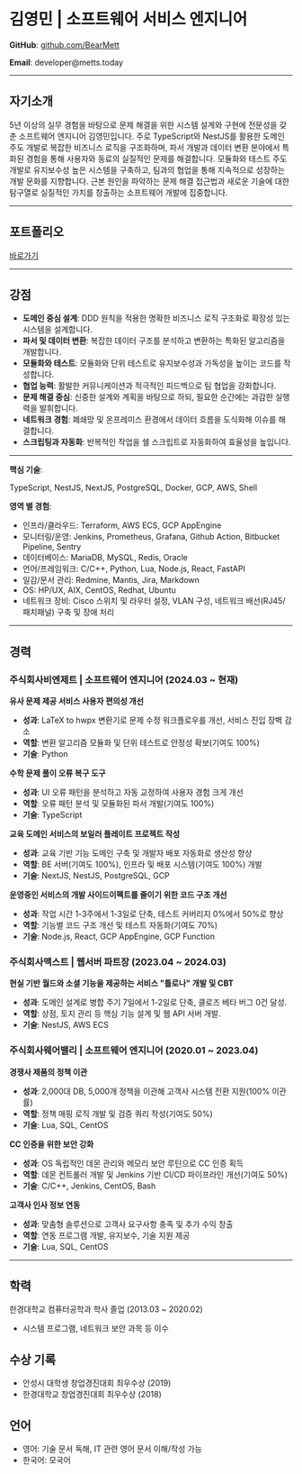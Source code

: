 # 김영민 | 소프트웨어 서비스 엔지니어

**GitHub**: [github.com/BearMett](https://github.com/BearMett)  

**Email**: developer\@metts.today

---

## **자기소개**

5년 이상의 실무 경험을 바탕으로 문제 해결을 위한 시스템 설계와 구현에 전문성을 갖춘 소프트웨어 엔지니어 김영민입니다. 주로 TypeScript와 NestJS를 활용한 도메인 주도 개발로 복잡한 비즈니스 로직을 구조화하며, 파서 개발과 데이터 변환 분야에서 특화된 경험을 통해 사용자와 동료의 실질적인 문제를 해결합니다. 모듈화와 테스트 주도 개발로 유지보수성 높은 시스템을 구축하고, 팀과의 협업을 통해 지속적으로 성장하는 개발 문화를 지향합니다. 근본 원인을 파악하는 문제 해결 접근법과 새로운 기술에 대한 탐구열로 실질적인 가치를 창출하는 소프트웨어 개발에 집중합니다.

---

## **포트폴리오**

[바로가기](/portfolio)

---

## **강점**

- **도메인 중심 설계**: DDD 원칙을 적용한 명확한 비즈니스 로직 구조화로 확장성 있는 시스템을 설계합니다.
- **파서 및 데이터 변환**: 복잡한 데이터 구조를 분석하고 변환하는 특화된 알고리즘을 개발합니다.
- **모듈화와 테스트**: 모듈화와 단위 테스트로 유지보수성과 가독성을 높이는 코드를 작성합니다.
- **협업 능력**: 활발한 커뮤니케이션과 적극적인 피드백으로 팀 협업을 강화합니다.
- **문제 해결 중심**: 신중한 설계와 계획을 바탕으로 하되, 필요한 순간에는 과감한 실행력을 발휘합니다.
- **네트워크 경험**: 폐쇄망 및 온프레미스 환경에서 데이터 흐름을 도식화해 이슈를 해결합니다.
- **스크립팅과 자동화**: 반복적인 작업을 쉘 스크립트로 자동화하여 효율성을 높입니다.

---

**핵심 기술**:

TypeScript, NestJS, NextJS, PostgreSQL, Docker, GCP, AWS, Shell

**영역 별 경험**:

- 인프라/클라우드: Terraform, AWS ECS, GCP AppEngine
- 모니터링/운영: Jenkins, Prometheus, Grafana, Github Action, Bitbucket Pipeline, Sentry
- 데이터베이스: MariaDB, MySQL, Redis, Oracle
- 언어/프레임워크: C/C++, Python, Lua, Node.js, React, FastAPI
- 일감/문서 관리: Redmine, Mantis, Jira, Markdown
- OS: HP/UX, AIX, CentOS, Redhat, Ubuntu
- 네트워크 장비: Cisco 스위치 및 라우터 설정, VLAN 구성, 네트워크 배선(RJ45/패치패널) 구축 및 장애 처리

---

## **경력**

### **주식회사비엔제트 | 소프트웨어 엔지니어 (2024.03 ~ 현재)**  

**유사 문제 제공 서비스 사용자 편의성 개선**  

- **성과**: LaTeX to hwpx 변환기로 문제 수정 워크플로우를 개선, 서비스 진입 장벽 감소
- **역할**: 변환 알고리즘 모듈화 및 단위 테스트로 안정성 확보(기여도 100%)
- **기술**: Python

**수학 문제 풀이 오류 복구 도구**  

- **성과**: UI 오류 패턴을 분석하고 자동 교정하여 사용자 경험 크게 개선
- **역할**: 오류 패턴 분석 및 모듈화된 파서 개발(기여도 100%)
- **기술**: TypeScript

**교육 도메인 서비스의 보일러 플레이트 프로젝트 작성**  

- **성과**: 교육 기반 기능 도메인 구축 및 개발자 배포 자동화로 생산성 향상
- **역할**: BE 서버(기여도 100%), 인프라 및 배포 시스템(기여도 100%) 개발
- **기술**: NextJS, NestJS, PostgreSQL, GCP

**운영중인 서비스의 개발 사이드이펙트를 줄이기 위한 코드 구조 개선**  

- **성과**: 작업 시간 1-3주에서 1-3일로 단축, 테스트 커버리지 0%에서 50%로 향상
- **역할**: 기능별 코드 구조 개선 및 테스트 자동화(기여도 70%)
- **기술**: Node.js, React, GCP AppEngine, GCP Function

### **주식회사맥스트 | 웹서버 파트장 (2023.04 ~ 2024.03)**  

**현실 기반 월드와 소셜 기능을 제공하는 서비스 "틀로나" 개발 및 CBT**  

- **성과**: 도메인 설계로 병합 주기 7일에서 1-2일로 단축, 클로즈 베타 버그 0건 달성.
- **역할**: 상점, 토지 관리 등 핵심 기능 설계 및 웹 API 서버 개발.
- **기술**: NestJS, AWS ECS

### **주식회사웨어밸리 | 소프트웨어 엔지니어 (2020.01 ~ 2023.04)**  

**경쟁사 제품의 정책 이관**  

- **성과**: 2,000대 DB, 5,000개 정책을 이관해 고객사 시스템 전환 지원(100% 이관률)
- **역할**: 정책 매핑 로직 개발 및 검증 쿼리 작성(기여도 50%)
- **기술**: Lua, SQL, CentOS

**CC 인증을 위한 보안 강화**  

- **성과**: OS 독립적인 데몬 관리와 메모리 보안 루틴으로 CC 인증 획득
- **역할**: 데몬 컨트롤러 개발 및 Jenkins 기반 CI/CD 파이프라인 개선(기여도 50%)
- **기술**: C/C++, Jenkins, CentOS, Bash

**고객사 인사 정보 연동**  

- **성과**: 맞춤형 솔루션으로 고객사 요구사항 충족 및 추가 수익 창출
- **역할**: 연동 프로그램 개발, 유지보수, 기술 지원 제공
- **기술**: Lua, SQL, CentOS

---

## **학력**

한경대학교 컴퓨터공학과 학사 졸업 (2013.03 ~ 2020.02)

- 시스템 프로그램, 네트워크 보안 과목 등 이수

## **수상 기록**

- 안성시 대학생 창업경진대회 최우수상 (2019)
- 한경대학교 창업경진대회 최우수상 (2018)

## **언어**

- 영어: 기술 문서 독해, IT 관련 영어 문서 이해/작성 가능
- 한국어: 모국어
